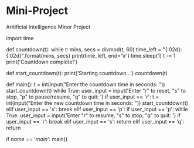 # Mini-Project
Aritificial Intelligence Minor Project 


import time

def countdown(t):
    while t:
        mins, secs = divmod(t, 60)
        time_left = "{:02d}:{:02d}".format(mins, secs)
        print(time_left, end='\r')
        time.sleep(1)
        t -= 1
    print('Countdown complete!')

def start_countdown(t):
    print('Starting countdown...')
    countdown(t)

def main():
    t = int(input("Enter the countdown time in seconds: "))
    start_countdown(t)
    while True:
        user_input = input('Enter "r" to reset, "s" to stop, "p" to pause/resume, "q" to quit: ')
        if user_input == 'r':
            t = int(input("Enter the new countdown time in seconds: "))
            start_countdown(t)
        elif user_input == 's':
            break
        elif user_input == 'p':
            if user_input == 'p':
                while True:
                    user_input = input('Enter "r" to resume, "s" to stop, "q" to quit: ')
                    if user_input == 'r':
                        break
                    elif user_input == 's':
                        return
                    elif user_input == 'q':
                        return

if _name_ == '_main_':
    main()
